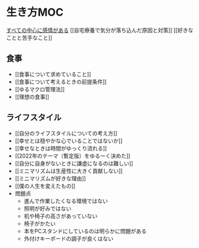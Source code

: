 # 生き方MOC

[すべての中心に感情がある](すべての中心に感情がある.md)
[[自宅療養で気分が落ち込んだ原因と対策]]
[[好きなことと苦手なこと]]

## 食事

- [[食事について求めていること]]
- [[食事について考えるときの前提条件]]
- [[ゆるマクロ管理法]]
- [[理想の食事]]

## ライフスタイル

- [[自分のライフスタイルについての考え方]]
- [[幸せとは穏やかな心でいることではないか]]
- [[幸せなときは時間がゆっくり流れる]]
- [[2022年のテーマ（暫定版）をゆるーく決めた]]
- [[自分に自身がないときに謙虚になるのは難しい]]
- [[ミニマリズムは生産性に大きく貢献しない]]
- [[ミニマリズムが好きな理由]]
- [[僕の人生を変えたもの]]
- 問題点
	- 進んで作業したくなる環境ではない
    - 照明が好みではない
    - 机や椅子の高さがあっていない
    - 椅子がかたい
    - 本をPCスタンドにしているのは明らかに問題がある
    - 外付けキーボードの調子が良くはない